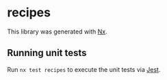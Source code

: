 # recipes

This library was generated with [Nx](https://nx.dev).





## Running unit tests

Run `nx test recipes` to execute the unit tests via [Jest](https://jestjs.io).


